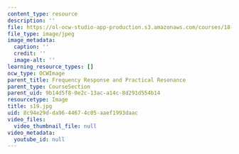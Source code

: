 ```yaml
---
content_type: resource
description: ''
file: https://ol-ocw-studio-app-production.s3.amazonaws.com/courses/18-03sc-differential-equations-fall-2011/8c94e29dda9644674c05aaef1993daac_s19.jpg
file_type: image/jpeg
image_metadata:
  caption: ''
  credit: ''
  image-alt: ''
learning_resource_types: []
ocw_type: OCWImage
parent_title: Frequency Response and Practical Resonance
parent_type: CourseSection
parent_uid: 9b14d5f8-0e2c-13ac-a14c-8d291d554b14
resourcetype: Image
title: s19.jpg
uid: 8c94e29d-da96-4467-4c05-aaef1993daac
video_files:
  video_thumbnail_file: null
video_metadata:
  youtube_id: null
---
```

